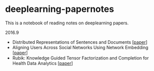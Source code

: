 # deeplearning-papernotes

This is a notebook of reading notes on deeplearning papers.

2016.9
- Distributed Representations of Sentences and Documents [[paper](http://www.jmlr.org/proceedings/papers/v32/le14.pdf)]
- Aligning Users Across Social Networks Using Network Embedding [[paper](http://www.ijcai.org/Proceedings/16/Papers/254.pdf)]
- Rubik: Knowledge Guided Tensor Factorization and Completion for Health Data Analytics [[paper](http://www.cc.gatech.edu/~ywang/papers/rubik.pdf)]
